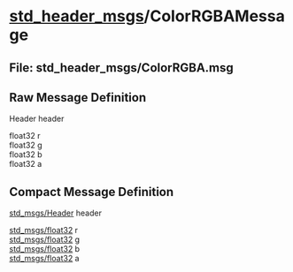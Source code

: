 # [std_header_msgs](../README.md)/ColorRGBAMessage #

## File: std_header_msgs/ColorRGBA.msg
## Raw Message Definition
  
Header header  
  
float32 r  
float32 g  
float32 b  
float32 a  


## Compact Message Definition

[std_msgs/Header](http://docs.ros.org/en/melodic/api/std_msgs/html/msg/Header.html) header  
  
[std_msgs/float32](http://docs.ros.org/en/melodic/api/std_msgs/html/msg/Float32.html) r  
[std_msgs/float32](http://docs.ros.org/en/melodic/api/std_msgs/html/msg/Float32.html) g  
[std_msgs/float32](http://docs.ros.org/en/melodic/api/std_msgs/html/msg/Float32.html) b  
[std_msgs/float32](http://docs.ros.org/en/melodic/api/std_msgs/html/msg/Float32.html) a  
